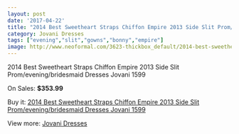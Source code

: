 ```yaml
---
layout: post
date: '2017-04-22'
title: "2014 Best Sweetheart Straps Chiffon Empire 2013 Side Slit Prom/evening/bridesmaid Dresses Jovani 1599"
category: Jovani Dresses
tags: ["evening","slit","gowns","bonny","empire"]
image: http://www.neoformal.com/3623-thickbox_default/2014-best-sweetheart-straps-chiffon-empire-2013-side-slit-prom-evening-bridesmaid-dresses-jovani-1599.jpg
---
```

2014 Best Sweetheart Straps Chiffon Empire 2013 Side Slit Prom/evening/bridesmaid Dresses Jovani 1599

On Sales: **$353.99**
<a href="https://www.neoformal.com/en/jovani-dresses/1348-2014-best-sweetheart-straps-chiffon-empire-2013-side-slit-prom-evening-bridesmaid-dresses-jovani-1599.html"><amp-img layout="responsive" width="600" height="600" src="//www.neoformal.com/3623-thickbox_default/2014-best-sweetheart-straps-chiffon-empire-2013-side-slit-prom-evening-bridesmaid-dresses-jovani-1599.jpg" alt="2014 Best Sweetheart Straps Chiffon Empire 2013 Side Slit Prom/evening/bridesmaid Dresses Jovani 1599 0" /></a>
<a href="https://www.neoformal.com/en/jovani-dresses/1348-2014-best-sweetheart-straps-chiffon-empire-2013-side-slit-prom-evening-bridesmaid-dresses-jovani-1599.html"><amp-img layout="responsive" width="600" height="600" src="//www.neoformal.com/3624-thickbox_default/2014-best-sweetheart-straps-chiffon-empire-2013-side-slit-prom-evening-bridesmaid-dresses-jovani-1599.jpg" alt="2014 Best Sweetheart Straps Chiffon Empire 2013 Side Slit Prom/evening/bridesmaid Dresses Jovani 1599 1" /></a>

Buy it: [2014 Best Sweetheart Straps Chiffon Empire 2013 Side Slit Prom/evening/bridesmaid Dresses Jovani 1599](https://www.neoformal.com/en/jovani-dresses/1348-2014-best-sweetheart-straps-chiffon-empire-2013-side-slit-prom-evening-bridesmaid-dresses-jovani-1599.html "2014 Best Sweetheart Straps Chiffon Empire 2013 Side Slit Prom/evening/bridesmaid Dresses Jovani 1599")

View more: [Jovani Dresses](https://www.neoformal.com/en/15-jovani-dresses "Jovani Dresses")